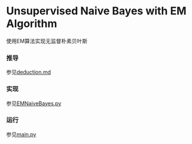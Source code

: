 # Unsupervised Naive Bayes with EM Algorithm

使用EM算法实现无监督朴素贝叶斯

### 推导
参见[deduction.md](https://github.com/betterenvi/EMNaiveBayes/blob/master/deduction.md)

### 实现
参见[EMNaiveBayes.py](https://github.com/betterenvi/EMNaiveBayes/blob/master/EMNaiveBayes.py)

### 运行
参见[main.py](https://github.com/betterenvi/EMNaiveBayes/blob/master/main.py)

